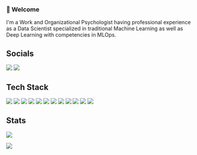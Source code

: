 ### 👋 Welcome

I'm a Work and Organizational Psychologist having professional experience as a Data Scientist specialized in traditional Machine Learning as well as Deep Learning with competencies in MLOps.


## Socials
<a href="https://www.linkedin.com/in/d-kleine"> <img src="https://img.shields.io/badge/linkedin-grey?style=for-the-badge&logo=linkedin"/></a>
<a href="https://medium.com/@dkleine"> <img src="https://img.shields.io/badge/Medium-grey?style=for-the-badge&logo=medium"/></a>

## Tech Stack
<a><img src="https://img.shields.io/badge/python-grey?style=for-the-badge&logo=python"/>
<a > <img src="https://img.shields.io/badge/pytorch-grey?style=for-the-badge&logo=pytorch"/></a>
<a > <img src="https://img.shields.io/badge/sqlite-grey?style=for-the-badge&logo=sqlite"/></a>
<a> <img src="https://img.shields.io/badge/docker-grey?style=for-the-badge&logo=docker"/></a>
<a> <img src="https://img.shields.io/badge/jupyter-grey?style=for-the-badge&logo=jupyter"/></a>
<a> <img src="https://img.shields.io/badge/git-grey?style=for-the-badge&logo=git"/>
<a> <img src="https://img.shields.io/badge/vs code-grey?style=for-the-badge&logo=visualstudiocode"/></a>
<a> <img src="https://img.shields.io/badge/azure-grey?style=for-the-badge&logo=microsoftazure"/></a>
<a> <img src="https://img.shields.io/badge/postman-grey?style=for-the-badge&logo=postman"/></a>
<a> <img src="https://img.shields.io/badge/w&b-grey?style=for-the-badge&logo=weightsandbiases"/></a>
<a> <img src="https://img.shields.io/badge/swagger-grey?style=for-the-badge&logo=swagger"/></a>
<a>  <img src="https://img.shields.io/badge/fastapi-grey?style=for-the-badge&logo=fastapi"/></a>
<br>

## Stats
<a><img src="https://github-readme-stats.vercel.app/api?username=d-kleine&show_icons=true&theme=dark&hide_rank=true"/></a>

<a><img src="https://github-readme-stats.vercel.app/api/top-langs/?username=d-kleine&layout=compact&show_icons=true&theme=dark&card_width=320"/></a>



